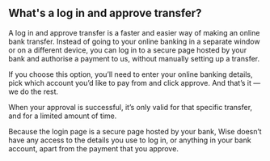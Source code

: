 ## What's a log in and approve transfer?  
A log in and approve transfer is a faster and easier way of making an online bank transfer. Instead of going to your online banking in a separate window or on a different device, you can log in to a secure page hosted by your bank and authorise a payment to us, without manually setting up a transfer. 

If you choose this option, you’ll need to enter your online banking details, pick which account you’d like to pay from and click approve. And that’s it — we do the rest. 

When your approval is successful, it’s only valid for that specific transfer, and for a limited amount of time.

Because the login page is a secure page hosted by your bank, Wise doesn’t have any access to the details you use to log in, or anything in your bank account, apart from the payment that you approve.